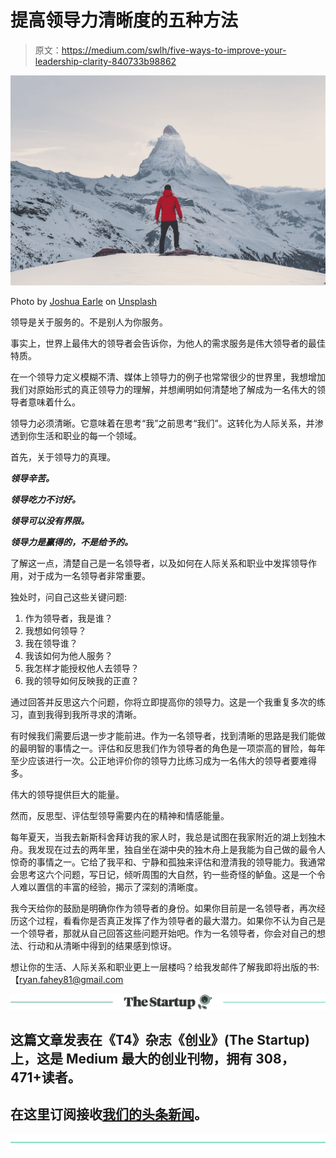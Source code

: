 # 提高领导力清晰度的五种方法

> 原文：<https://medium.com/swlh/five-ways-to-improve-your-leadership-clarity-840733b98862>

![](img/29a7c7c22d339c368275bb85ac68959e.png)

Photo by [Joshua Earle](https://unsplash.com/@joshuaearle?utm_source=medium&utm_medium=referral) on [Unsplash](https://unsplash.com?utm_source=medium&utm_medium=referral)

领导是关于服务的。不是别人为你服务。

事实上，世界上最伟大的领导者会告诉你，为他人的需求服务是伟大领导者的最佳特质。

在一个领导力定义模糊不清、媒体上领导力的例子也常常很少的世界里，我想增加我们对原始形式的真正领导力的理解，并想阐明如何清楚地了解成为一名伟大的领导者意味着什么。

领导力必须清晰。它意味着在思考“我”之前思考“我们”。这转化为人际关系，并渗透到你生活和职业的每一个领域。

首先，关于领导力的真理。

***领导辛苦。***

***领导吃力不讨好。***

***领导可以没有界限。***

***领导力是赢得的，不是给予的。***

了解这一点，清楚自己是一名领导者，以及如何在人际关系和职业中发挥领导作用，对于成为一名领导者非常重要。

独处时，问自己这些关键问题:

1.  作为领导者，我是谁？
2.  我想如何领导？
3.  我在领导谁？
4.  我该如何为他人服务？
5.  我怎样才能授权他人去领导？
6.  我的领导如何反映我的正直？

通过回答并反思这六个问题，你将立即提高你的领导力。这是一个我重复多次的练习，直到我得到我所寻求的清晰。

有时候我们需要后退一步才能前进。作为一名领导者，找到清晰的思路是我们能做的最明智的事情之一。评估和反思我们作为领导者的角色是一项崇高的冒险，每年至少应该进行一次。公正地评价你的领导力比练习成为一名伟大的领导者要难得多。

伟大的领导提供巨大的能量。

然而，反思型、评估型领导需要内在的精神和情感能量。

每年夏天，当我去新斯科舍拜访我的家人时，我总是试图在我家附近的湖上划独木舟。我发现在过去的两年里，独自坐在湖中央的独木舟上是我能为自己做的最令人惊奇的事情之一。它给了我平和、宁静和孤独来评估和澄清我的领导能力。我通常会思考这六个问题，写日记，倾听周围的大自然，钓一些奇怪的鲈鱼。这是一个令人难以置信的丰富的经验，揭示了深刻的清晰度。

我今天给你的鼓励是明确你作为领导者的身份。如果你目前是一名领导者，再次经历这个过程，看看你是否真正发挥了作为领导者的最大潜力。如果你不认为自己是一个领导者，那就从自己回答这些问题开始吧。作为一名领导者，你会对自己的想法、行动和从清晰中得到的结果感到惊讶。

想让你的生活、人际关系和职业更上一层楼吗？给我发邮件了解我即将出版的书:【ryan.fahey81@gmail.com

[![](img/308a8d84fb9b2fab43d66c117fcc4bb4.png)](https://medium.com/swlh)

## 这篇文章发表在《T4》杂志《创业》(The Startup)上，这是 Medium 最大的创业刊物，拥有 308，471+读者。

## 在这里订阅接收[我们的头条新闻](http://growthsupply.com/the-startup-newsletter/)。

[![](img/b0164736ea17a63403e660de5dedf91a.png)](https://medium.com/swlh)